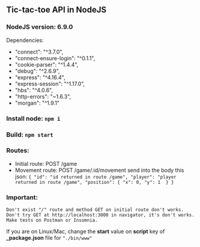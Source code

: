 ## Tic-tac-toe API in NodeJS

### NodeJS version: 6.9.0

Dependencies:
- "connect": "^3.7.0",
- "connect-ensure-login": "^0.1.1",
- "cookie-parser": "^1.4.4",
- "debug": "^2.6.9",
- "express": "^4.16.4",
- "express-session": "^1.17.0",
- "hbs": "^4.0.6",
- "http-errors": "~1.6.3",
- "morgan": "^1.9.1"

### Install node: ```npm i```

### Build: ```npm start```

### Routes: 
- Initial route: POST /game
- Movement route: POST /game/:id/movement send into the body this json: ```{
	"id": "id returned in route /game",
	"player": "player returned in route /game",
	"position": {
		"x": 0,
		"y": 1 
	}
}```

### Important:
    Don't exist "/" route and method GET on initial route don't works. Don't try GET at http://localhost:3000 in navigator, it's don't works. Make tests on Postman or Insomnia.

If you are on Linux/Mac, change the **start** value on **script** key of **_package.json** file for ```"./bin/www"```
